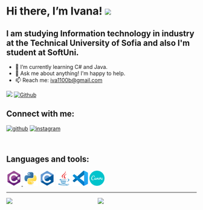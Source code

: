 # Hi there, I’m Ivana! <img src="https://media.giphy.com/media/hvRJCLFzcasrR4ia7z/giphy.gif" width="27px">
## I am studying Information technology in industry at the Technical University of Sofia and also I'm student at SoftUni.
- 🌱 I’m currently learning C# and Java.
- 💬 Ask me about anything! I'm happy to help.
- 📫 Reach me: iva1100b@gmail.com

![](https://visitor-badge.laobi.icu/badge?page_id=Ivanazzz.Ivanazzz)
[![Github](https://img.shields.io/github/followers/Ivanazzz?label=Follow&style=social)](https://github.com/Ivanazzz)
<br />

## Connect with me:
[<img src='https://cdn.jsdelivr.net/npm/simple-icons@3.0.1/icons/github.svg' alt='github' height='40'>](https://github.com/Ivanazzz)  [<img src='https://cdn.jsdelivr.net/npm/simple-icons@3.0.1/icons/instagram.svg' alt='instagram' height='40'>](https://www.instagram.com/ivana_b.ly/)  

<br />

## Languages and tools:

<p align="left"> <a href="https://www.w3schools.com/cs/" target="_blank" rel="noreferrer"> 
<img src="https://raw.githubusercontent.com/devicons/devicon/master/icons/csharp/csharp-original.svg" alt="csharp" width="40" height="40"/> </a> 
<img src="https://raw.githubusercontent.com/devicons/devicon/master/icons/python/python-original.svg" alt="python" width="40" height="40"/> </a> 
<img src="https://raw.githubusercontent.com/devicons/devicon/master/icons/c/c-original.svg" alt="c" width="40" height="40"/> </a>
<img src="https://raw.githubusercontent.com/devicons/devicon/master/icons/java/java-original.svg" alt="java" width="40" height="40"/> </a>
<img src="https://raw.githubusercontent.com/github/explore/80688e429a7d4ef2fca1e82350fe8e3517d3494d/topics/visual-studio-code/visual-studio-code.png" alt="VS Code" height="40" height="40">
<img src="https://raw.githubusercontent.com/devicons/devicon/master/icons/canva/canva-original.svg" alt="canva" width="40" height="40"/> </a>

<br />

---

<img align="left"  width="48%" src="https://github-readme-stats.vercel.app/api?username=Ivanazzz&show_icons=true&theme=default&hide_border=true" />

<img align="left" width="46%" src="https://github-readme-stats.vercel.app/api/top-langs/?username=Ivanazzz&layout=compact&hide_border=true" />
